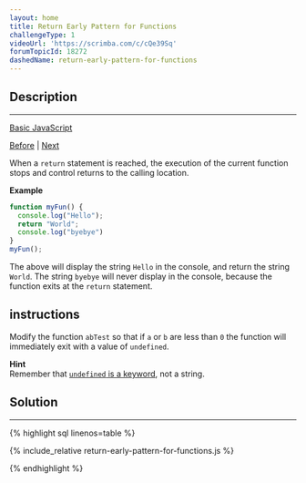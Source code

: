 ```yaml
---
layout: home
title: Return Early Pattern for Functions
challengeType: 1
videoUrl: 'https://scrimba.com/c/cQe39Sq'
forumTopicId: 18272
dashedName: return-early-pattern-for-functions
---
```


<div class="row">
<div class="columnStmt" markdown="1">

## Description
------

[Basic JavaScript](./README.md) 

[Before](./returning-boolean-values-from-functions.md)  | [Next](./counting-cards.md) 

When a `return` statement is reached, the execution of the current function stops and control returns to the calling location.

**Example**

```js
function myFun() {
  console.log("Hello");
  return "World";
  console.log("byebye")
}
myFun();
```

The above will display the string `Hello` in the console, and return the string `World`. The string `byebye` will never display in the console, because the function exits at the `return` statement.

##  instructions 

Modify the function `abTest` so that if `a` or `b` are less than `0` the function will immediately exit with a value of `undefined`.

**Hint**  
Remember that [`undefined` is a keyword](https://www.freecodecamp.org/learn/javascript-algorithms-and-data-structures/basic-javascript/understanding-uninitialized-variables), not a string.

</div>
<div class="columnSol" markdown="1">

## Solution
------

{% highlight sql linenos=table %}

{% include_relative return-early-pattern-for-functions.js %}

{% endhighlight %}

</div>
</div>

